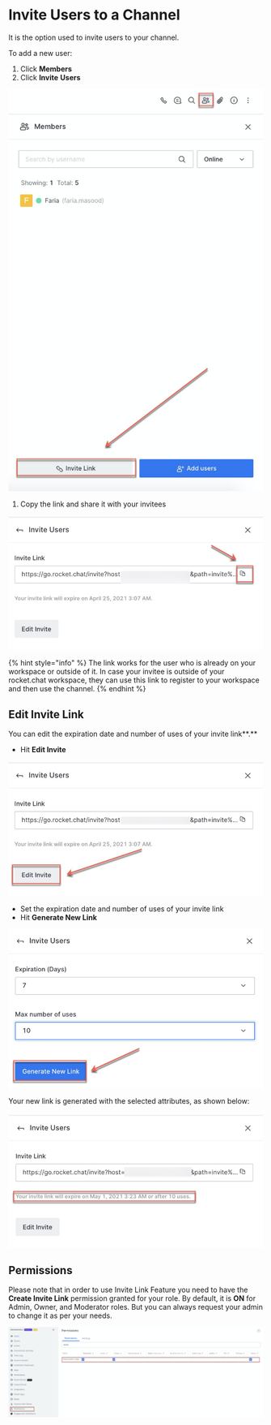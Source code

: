 # Invite Users to a Channel

It is the option used to invite users to your channel.

To add a new user:

1. Click **Members**
2. Click **Invite** **Users**

![](../../../../../.gitbook/assets/image%20%28407%29.png)

1. Copy the link and share it with your invitees

![](../../../../../.gitbook/assets/image%20%28386%29.png)

{% hint style="info" %}
The link works for the user who is already on your workspace or outside of it. In case your invitee is outside of your rocket.chat workspace, they can use this link to register to your workspace and then use the channel.
{% endhint %}

## Edit Invite Link

You can edit the expiration date and number of uses of your invite link**.**

* Hit **Edit Invite**

![](../../../../../.gitbook/assets/image%20%28413%29%20%281%29.png)

* Set the expiration date and number of uses of your invite link
* Hit **Generate New Link**

![](../../../../../.gitbook/assets/image%20%28414%29%20%281%29%20%281%29.png)

Your new link is generated with the selected attributes, as shown below:

![](../../../../../.gitbook/assets/image%20%28395%29.png)

## Permissions

Please note that in order to use Invite Link Feature you need to have the **Create Invite Link** permission granted for your role. By default, it is **ON** for Admin, Owner, and Moderator roles. But you can always request your admin to change it as per your needs.

![](../../../../../.gitbook/assets/image%20%28411%29.png)

